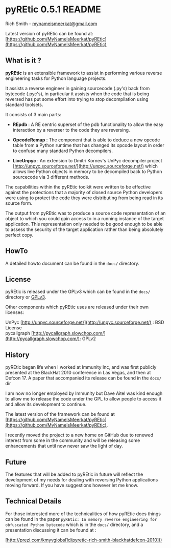 # pyREtic 0.5.1 README

Rich Smith - mynameismeerkat@gmail.com

Latest version of pyREtic can be found at: [https://github.com/MyNameIsMeerkat/pyREtic](https://github.com/MyNameIsMeerkat/pyREtic)


## What is it ?

**pyREtic** is an extensible framework to assist in performing various reverse  engineering tasks for Python language projects.

It assists a reverse engineer in gaining sourcecode (.py's) back from bytecode (.pyc's), in particular it assists when the code that is being reversed has put some effort into trying to stop decompilation using standard toolsets.

It consists of 3 main parts:

* **REpdb** : A RE centric superset of the pdb functionality to allow the easy interaction by a reverser to the code they are reversing.
              
* **OpcodeRemap** : The component that is able to deduce a new opcode table from a Python runtime that has changed its opcode layout in order to confuse many standard Python decompilers.
                    
* **LiveUnpyc** : An extension to Dmitri Kornev's UnPyc decompiler project [http://unpyc.sourceforge.net/](http://unpyc.sourceforge.net/) which allows live Python objects in memory to be decompiled back to Python sourcecode via 3 different methods.
                  
                  
The capabilities within the pyREtic toolkit were written to be effective against the protections that a majority of closed source Python developers were using to protect the code they were distributing from being read in its source form.

The output from pyREtic was to produce a source code representation of an object to which you could gain access to in a running instance of the target application. This representation only needed to be good enough to be able to assess the security of the target application rather than being absolutely perfect copy.

## HowTo

A detailed howto document can be found in the `docs/` directory.

## License

pyREtic is released under the GPLv3 which can be found in the `docs/` directory or [GPLv3](http://www.gnu.org/licenses/gpl.html).

Other components which pyREtic uses are released under their own licenses:

UnPyc [http://unpyc.sourceforge.net/](http://unpyc.sourceforge.net/)         : BSD License   
pycallgraph [http://pycallgraph.slowchop.com/](http://pycallgraph.slowchop.com/): GPLv2


## History

pyREtic began life when I worked at Immunity Inc, and was first publicly presented at the BlackHat 2010 conference in Las Vegas, and then at Defcon 17. A paper that accompanied its release can be found in the `docs/` dir

I am now no longer employed by Immunity but Dave Aitel was kind enough to allow me to release the code under the GPL to allow people to access it and allow its development to continue.

The latest version of the framework can be found at [https://github.com/MyNameIsMeerkat/pyREtic](https://github.com/MyNameIsMeerkat/pyREtic).

I recently moved the project to a new home on GitHub due to renewed interest from some in the community and will be releasing some enhancements that until now never saw the light of day.


## Future
The features that will be added to pyREtic in future will reflect the development of my needs for dealing with reversing Python applications moving forward. If you have suggestions however let me know.


## Technical Details
For those interested more of the technicalities of how pyREtic does things can be found in the paper `pyREtic: In memory reverse engineering for obfuscated Python bytecode` which is in the `docs/` directory, and a presentation discussing it can be found at : 

[http://prezi.com/kmyvgiobsl1d/pyretic-rich-smith-blackhatdefcon-2010]()
